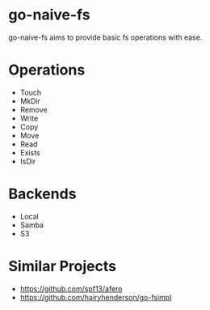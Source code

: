 # go-naive-fs
go-naive-fs aims to provide basic fs operations with ease.

# Operations

* Touch
* MkDir
* Remove
* Write
* Copy
* Move
* Read
* Exists
* IsDir

# Backends

* Local
* Samba
* S3

# Similar Projects
* https://github.com/spf13/afero
* https://github.com/hairyhenderson/go-fsimpl